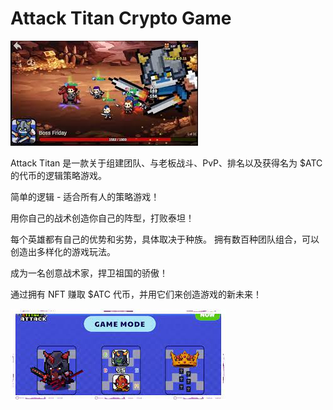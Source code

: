 # Attack Titan Crypto Game


![qqq](qqq.png)

<p>Attack Titan 是一款关于组建团队、与老板战斗、PvP、排名以及获得名为 $ATC 的代币的逻辑策略游戏。</p>


<p>简单的逻辑 - 适合所有人的策略游戏！</p>
<p>用你自己的战术创造你自己的阵型，打败泰坦！</p>
<p>每个英雄都有自己的优势和劣势，具体取决于种族。 拥有数百种团队组合，可以创造出多样化的游戏玩法。</p>
<p>成为一名创意战术家，捍卫祖国的骄傲！</p>
<p>通过拥有 NFT 赚取 $ATC 代币，并用它们来创造游戏的新未来！</p>



![aaa](aaa.png)


